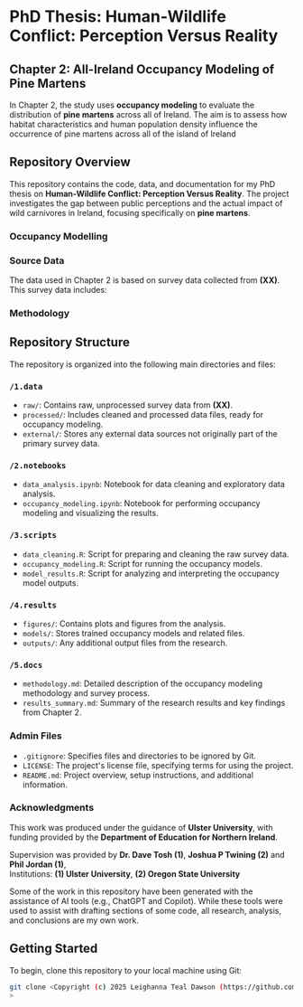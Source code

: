 # PhD Thesis: Human-Wildlife Conflict: Perception Versus Reality

## Chapter 2: All-Ireland Occupancy Modeling of Pine Martens
In Chapter 2, the study uses **occupancy modeling** to evaluate the distribution of **pine martens** across all of Ireland. The aim is to assess how habitat characteristics and human population density influence the occurrence of pine martens across all of the island of Ireland

## Repository Overview
This repository contains the code, data, and documentation for my PhD thesis on **Human-Wildlife Conflict: Perception Versus Reality**. The project investigates the gap between public perceptions and the actual impact of wild carnivores in Ireland, focusing specifically on **pine martens**. 

### Occupancy Modelling 

### Source Data
The data used in Chapter 2 is based on survey data collected from **(XX)**. This survey data includes:


### Methodology


## Repository Structure
The repository is organized into the following main directories and files:

### `/1.data`
- `raw/`: Contains raw, unprocessed survey data from **(XX)**.
- `processed/`: Includes cleaned and processed data files, ready for occupancy modeling.
- `external/`: Stores any external data sources not originally part of the primary survey data.

### `/2.notebooks`
- `data_analysis.ipynb`: Notebook for data cleaning and exploratory data analysis.
- `occupancy_modeling.ipynb`: Notebook for performing occupancy modeling and visualizing the results.

### `/3.scripts`
- `data_cleaning.R`: Script for preparing and cleaning the raw survey data.
- `occupancy_modeling.R`: Script for running the occupancy models.
- `model_results.R`: Script for analyzing and interpreting the occupancy model outputs.

### `/4.results`
- `figures/`: Contains plots and figures from the analysis.
- `models/`: Stores trained occupancy models and related files.
- `outputs/`: Any additional output files from the research.

### `/5.docs`
- `methodology.md`: Detailed description of the occupancy modeling methodology and survey process.
- `results_summary.md`: Summary of the research results and key findings from Chapter 2.

### Admin Files
- `.gitignore`: Specifies files and directories to be ignored by Git.
- `LICENSE`: The project's license file, specifying terms for using the project.
- `README.md`: Project overview, setup instructions, and additional information.


### Acknowledgments

This work was produced under the guidance of **Ulster University**, with funding provided by the **Department of Education for Northern Ireland**.

Supervision was provided by **Dr. Dave Tosh (1)**,  **Joshua P Twining (2)** and **Phil Jordan (1)**,  
Institutions: **(1) Ulster University**, **(2) Oregon State University**

Some of the work in this repository have been generated with the assistance of AI tools (e.g., ChatGPT and Copilot). While these tools were used to assist with drafting sections of some code, all research, analysis, and conclusions are my own work.


## Getting Started
To begin, clone this repository to your local machine using Git:

```bash
git clone <Copyright (c) 2025 Leighanna Teal Dawson (https://github.com/leighannatealdawson)
>


